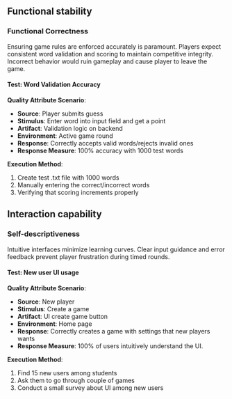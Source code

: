 ## Functional stability

### Functional Correctness
Ensuring game rules are enforced accurately is paramount. Players expect consistent word validation and scoring to maintain competitive integrity. Incorrect behavior would ruin gameplay and cause player to leave the game.

#### Test: Word Validation Accuracy
**Quality Attribute Scenario**:
- **Source**: Player submits guess
- **Stimulus**: Enter word into input field and get a point
- **Artifact**: Validation logic on backend
- **Environment**: Active game round
- **Response**: Correctly accepts valid words/rejects invalid ones
- **Response Measure**: 100% accuracy with 1000 test words

**Execution Method**:
1. Create test .txt file with 1000 words
2. Manually entering the correct/incorrect words
3. Verifying that scoring increments properly

   
## Interaction capability

### Self-descriptiveness
Intuitive interfaces minimize learning curves. Clear input guidance and error feedback prevent player frustration during timed rounds.

#### Test: New user UI usage
**Quality Attribute Scenario**:
- **Source**: New player
- **Stimulus**: Create a game
- **Artifact**: UI create game button
- **Environment**: Home page
- **Response**: Correctly creates a game with settings that new players wants
- **Response Measure**: 100% of users intuitively understand the UI.

**Execution Method**:
1. Find 15 new users among students
2. Ask them to go through couple of games
3. Conduct a small survey about UI among new users



